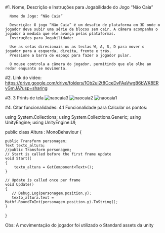 #1. Nome, Descrição e Instruções para Jogabilidade do Jogo “Não Caia”

      Nome do Jogo: “Não Caia”
      
      Descrição: O jogo “Não Caia” é um desafio de plataforma em 3D onde o jogador deve subir uma série de blocos sem cair. A câmera acompanha o jogador à medida que ele avança pelas plataformas.
      Instruções para Jogabilidade:
      
      Use as setas direcionais ou as teclas W, A, S, D para mover o jogador para a esquerda, direita, frente e trás.
      Pressione a barra de espaço para fazer o jogador pular.
      
      O mouse controla a câmera do jogador, permitindo que ele olhe ao redor enquanto se movimenta.


#2. Link do video: https://drive.google.com/drive/folders/1Ob2ul2t8CceDvFAaVwgB6bWK8ERvGmJA?usp=sharing


#3. 3 Prints de tela
![naocaia3](https://github.com/DanielMoscardini/nao-caia-marcio/assets/77151927/cc06cc39-9c8b-43e7-9706-bf4b5451edfe)
![naocaia2](https://github.com/DanielMoscardini/nao-caia-marcio/assets/77151927/614213e4-aebf-49c9-b032-45c66e4dd3e6)
![naocaia1](https://github.com/DanielMoscardini/nao-caia-marcio/assets/77151927/1fe4de47-3e66-402e-ae11-de22305d7413)


#4. Citar funcionalidades: 
  4.1 Funcionalidade para Calcular os pontos:
  
using System.Collections;
using System.Collections.Generic;
using UnityEngine;
using UnityEngine.UI;

public class Altura : MonoBehaviour
{

    public Transform personagem;
    Text texto_altura;
    //public Transform personagem;
    // Start is called before the first frame update
    void Start()
    {
        texto_altura = GetComponent<Text>();
    }

    // Update is called once per frame
    void Update()
    {
       // Debug.Log(personagem.position.y);
       texto_altura.text = Mathf.RoundToInt(personagem.position.y).ToString();
    }
}

Obs: A movimentação do jogador foi utilizado o Standard assets da unity
